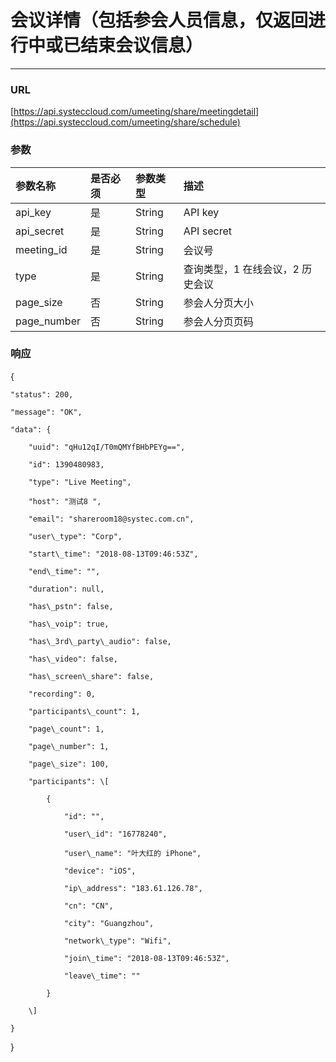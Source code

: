 # 会议详情（包括参会人员信息，仅返回进行中或已结束会议信息）

---

### URL

[https://api.systeccloud.com/umeeting/share/meetingdetail](https://api.systeccloud.com/umeeting/share/schedule)

### 参数

| 参数名称 | 是否必须 | 参数类型 | 描述 |
| :--- | :--- | :--- | :--- |
| api\_key | 是 | String | API key |
| api\_secret | 是 | String | API secret |
| meeting\_id | 是 | String | 会议号 |
| type | 是 | String | 查询类型，1 在线会议，2 历史会议 |
| page\_size | 否 | String | 参会人分页大小 |
| page\_number | 否 | String | 参会人分页页码 |

### 响应

{

    "status": 200,

    "message": "OK",

    "data": {

        "uuid": "qHu12qI/T0mQMYfBHbPEYg==",

        "id": 1390480983,

        "type": "Live Meeting",

        "host": "测试8 ",

        "email": "shareroom18@systec.com.cn",

        "user\_type": "Corp",

        "start\_time": "2018-08-13T09:46:53Z",

        "end\_time": "",

        "duration": null,

        "has\_pstn": false,

        "has\_voip": true,

        "has\_3rd\_party\_audio": false,

        "has\_video": false,

        "has\_screen\_share": false,

        "recording": 0,

        "participants\_count": 1,

        "page\_count": 1,

        "page\_number": 1,

        "page\_size": 100,

        "participants": \[

            {

                "id": "",

                "user\_id": "16778240",

                "user\_name": "叶大红的 iPhone",

                "device": "iOS",

                "ip\_address": "183.61.126.78",

                "cn": "CN",

                "city": "Guangzhou",

                "network\_type": "Wifi",

                "join\_time": "2018-08-13T09:46:53Z",

                "leave\_time": ""

            }

        \]

    }

}


